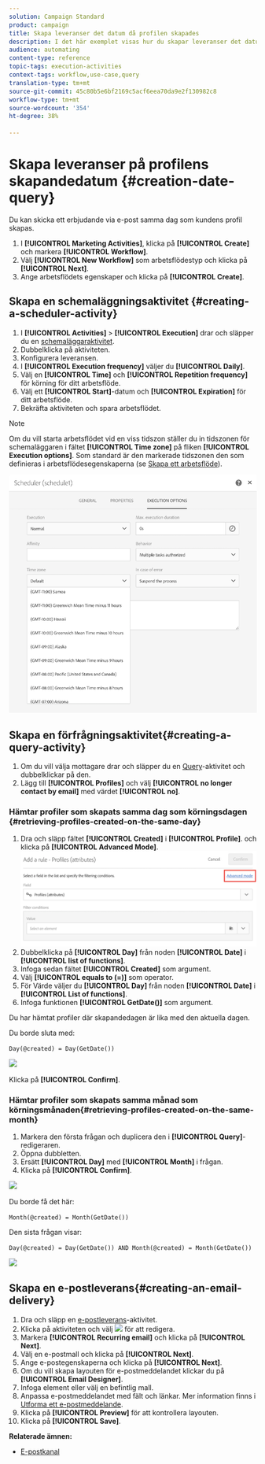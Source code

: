 ```yaml
---
solution: Campaign Standard
product: campaign
title: Skapa leveranser det datum då profilen skapades
description: I det här exemplet visas hur du skapar leveranser det datum då profilen skapades.
audience: automating
content-type: reference
topic-tags: execution-activities
context-tags: workflow,use-case,query
translation-type: tm+mt
source-git-commit: 45c80b5e6bf2169c5acf6eea70da9e2f130982c8
workflow-type: tm+mt
source-wordcount: '354'
ht-degree: 38%

---
```



# Skapa leveranser på profilens skapandedatum {#creation-date-query}

Du kan skicka ett erbjudande via e-post samma dag som kundens profil skapas.

1. I **[!UICONTROL Marketing Activities]**, klicka på **[!UICONTROL Create]** och markera **[!UICONTROL Workflow]**.
1. Välj **[!UICONTROL New Workflow]** som arbetsflödestyp och klicka på **[!UICONTROL Next]**.
1. Ange arbetsflödets egenskaper och klicka på **[!UICONTROL Create]**.

## Skapa en schemaläggningsaktivitet {#creating-a-scheduler-activity}

1. I **[!UICONTROL Activities]** > **[!UICONTROL Execution]** drar och släpper du en [schemaläggaraktivitet](../../automating/using/scheduler.md).
1. Dubbelklicka på aktiviteten.
1. Konfigurera leveransen.
1. I **[!UICONTROL Execution frequency]** väljer du **[!UICONTROL Daily]**.
1. Välj en **[!UICONTROL Time]** och **[!UICONTROL Repetition frequency]** för körning för ditt arbetsflöde.
1. Välj ett **[!UICONTROL Start]**-datum och **[!UICONTROL Expiration]** för ditt arbetsflöde.
1. Bekräfta aktiviteten och spara arbetsflödet.

>[!NOTE]
>
>Om du vill starta arbetsflödet vid en viss tidszon ställer du in tidszonen för schemaläggaren i fältet **[!UICONTROL Time zone]** på fliken **[!UICONTROL Execution options]**. Som standard är den markerade tidszonen den som definieras i arbetsflödesegenskaperna (se [Skapa ett arbetsflöde](../../automating/using/building-a-workflow.md)).

![](assets/time_zone.png)

## Skapa en förfrågningsaktivitet{#creating-a-query-activity}

1. Om du vill välja mottagare drar och släpper du en [Query](../../automating/using/query.md)-aktivitet och dubbelklickar på den.
1. Lägg till **[!UICONTROL Profiles]** och välj **[!UICONTROL no longer contact by email]** med värdet **[!UICONTROL no]**.

### Hämtar profiler som skapats samma dag som körningsdagen {#retrieving-profiles-created-on-the-same-day}

1. Dra och släpp fältet **[!UICONTROL Created]** i **[!UICONTROL Profile]**. och klicka på **[!UICONTROL Advanced Mode]**.
   ![](assets/advanced_mode.png)
1. Dubbelklicka på **[!UICONTROL Day]** från noden **[!UICONTROL Date]** i **[!UICONTROL list of functions]**.
1. Infoga sedan fältet **[!UICONTROL Created]** som argument.
1. Välj **[!UICONTROL equals to (=)]** som operator.
1. För Värde väljer du **[!UICONTROL Day]** från noden **[!UICONTROL Date]** i **[!UICONTROL List of functions]**.
1. Infoga funktionen **[!UICONTROL GetDate()]** som argument.

Du har hämtat profiler där skapandedagen är lika med den aktuella dagen.

Du borde sluta med:

```Day(@created) = Day(GetDate())```

![](assets/day_creation_query.png)

Klicka på **[!UICONTROL Confirm]**.

### Hämtar profiler som skapats samma månad som körningsmånaden{#retrieving-profiles-created-on-the-same-month}

1. Markera den första frågan och duplicera den i **[!UICONTROL Query]**-redigeraren.
1. Öppna dubbletten.
1. Ersätt **[!UICONTROL Day]** med **[!UICONTROL Month]** i frågan.
1. Klicka på **[!UICONTROL Confirm]**.

![](assets/month_rule.png)

Du borde få det här:

``` Month(@created) = Month(GetDate()) ```

Den sista frågan visar:

```Day(@created) = Day(GetDate()) AND Month(@created) = Month(GetDate())```

![](assets/expression_editor_1.png)

## Skapa en e-postleverans{#creating-an-email-delivery}

1. Dra och släpp en [e-postleverans](../../automating/using/email-delivery.md)-aktivitet.
1. Klicka på aktiviteten och välj ![](assets/edit_darkgrey-24px.png) för att redigera.
1. Markera **[!UICONTROL Recurring email]** och klicka på **[!UICONTROL Next]**.
1. Välj en e-postmall och klicka på **[!UICONTROL Next]**.
1. Ange e-postegenskaperna och klicka på **[!UICONTROL Next]**.
1. Om du vill skapa layouten för e-postmeddelandet klickar du på **[!UICONTROL Email Designer]**.
1. Infoga element eller välj en befintlig mall.
1. Anpassa e-postmeddelandet med fält och länkar.
Mer information finns i [Utforma ett e-postmeddelande](../../designing/using/designing-from-scratch.md#designing-an-email-content-from-scratch).
1. Klicka på **[!UICONTROL Preview]** för att kontrollera layouten.
1. Klicka på **[!UICONTROL Save]**.

**Relaterade ämnen:**

* [E-postkanal](../../channels/using/creating-an-email.md)
